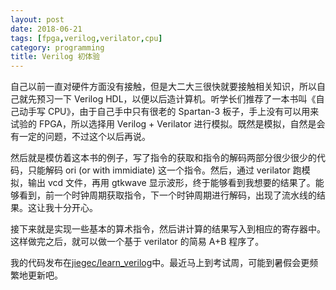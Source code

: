 ```yaml
---
layout: post
date: 2018-06-21
tags: [fpga,verilog,verilator,cpu]
category: programming
title: Verilog 初体验
---
```


自己以前一直对硬件方面没有接触，但是大二大三很快就要接触相关知识，所以自己就先预习一下 Verilog HDL，以便以后造计算机。听学长们推荐了一本书叫《自己动手写 CPU》，由于自己手中只有很老的 Spartan-3 板子，手上没有可以用来试验的 FPGA，所以选择用 Verilog + Verilator 进行模拟。既然是模拟，自然是会有一定的问题，不过这个以后再说。

然后就是模仿着这本书的例子，写了指令的获取和指令的解码两部分很少很少的代码，只能解码 ori (or with immidiate) 这一个指令。然后，通过 verilator 跑模拟，输出 vcd 文件，再用 gtkwave 显示波形，终于能够看到我想要的结果了。能够看到，前一个时钟周期获取指令，下一个时钟周期进行解码，出现了流水线的结果。这让我十分开心。

接下来就是实现一些基本的算术指令，然后讲计算的结果写入到相应的寄存器中。这样做完之后，就可以做一个基于 verilator 的简易 A+B 程序了。

我的代码发布在[jiegec/learn_verilog](https://github.com/jiegec/learn_verilog)中。最近马上到考试周，可能到暑假会更频繁地更新吧。
